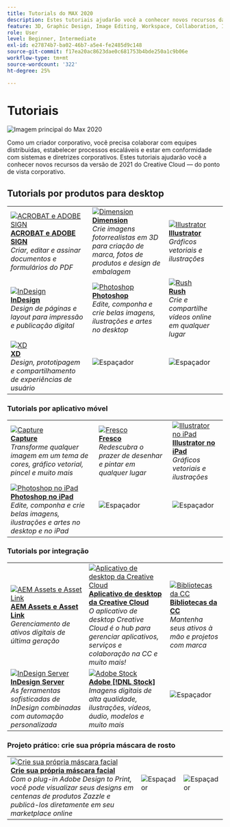 ```yaml
---
title: Tutorials do MAX 2020
description: Estes tutoriais ajudarão você a conhecer novos recursos da versão de 2021 do Creative Cloud — do ponto de vista corporativo
feature: 3D, Graphic Design, Image Editing, Workspace, Collaboration, Integrations, Workflow
role: User
level: Beginner, Intermediate
exl-id: e27874b7-ba02-46b7-a5e4-fe2485d9c148
source-git-commit: f17ea20ac8623dae0c681753b4bde250a1c9b06e
workflow-type: tm+mt
source-wordcount: '322'
ht-degree: 25%

---
```


# Tutoriais

![Imagem principal do Max 2020](../assets/MAX.jpg)

Como um criador corporativo, você precisa colaborar com equipes distribuídas, estabelecer processos escaláveis e estar em conformidade com sistemas e diretrizes corporativos. Estes tutoriais ajudarão você a conhecer novos recursos da versão de 2021 do Creative Cloud — do ponto de vista corporativo.

## Tutorials por produtos para desktop

<table style="table-layout:fixed">
<tr>
 <td>
    <a href="acrobat-sign.md">
      <img alt="ACROBAT e ADOBE SIGN" src="../assets/DC.jpg" />
    </a>
    <div>
    <a href="acrobat-sign.md"><strong>ACROBAT e ADOBE SIGN</strong></a>
    </div>
    <em>Criar, editar e assinar documentos e formulários do PDF</em>
    <br>
  </td>
  <td>
    <a href="dimension.md">
      <img alt="Dimension" src="../assets/Dimenio.jpg" />
    </a>
    <div>
    <a href="dimension.md"><strong>Dimension</strong></a>
    </div>
    <em>Crie imagens fotorrealistas em 3D para criação de marca, fotos de produtos e design de embalagem</em>
    <br>
  </td>
  <td>
    <a href="illustrator.md">
      <img alt="Illustrator" src="../assets/Illustrator.jpg" />
    </a>
    <div>
    <a href="illustrator.md"><strong>Illustrator</strong></a>
    </div>
    <em>Gráficos vetoriais e ilustrações</em>
    <br>
  </td>
</tr>
<tr>
 <td>
    <a href="indesign.md">
      <img alt="InDesign" src="../assets/InDesign.jpg" />
    </a>
    <div>
    <a href="indesign.md"><strong>InDesign</strong></a>
    </div>
    <em>Design de páginas e layout para impressão e publicação digital</em>
    <br>
  </td>
  <td>
    <a href="photoshop.md">
      <img alt="Photoshop" src="../assets/Photoshop.jpg" />
    </a>
    <div>
    <a href="photoshop.md"><strong>Photoshop</strong></a>
    </div>
    <em>Edite, componha e crie belas imagens, ilustrações e artes no desktop</em>
    <br>
  </td>
  <td>
    <a href="rush.md">
      <img alt="Rush" src="../assets/Rush.jpg" />
    </a>
    <div>
    <a href="rush.md"><strong>Rush</strong></a>
    </div>
    <em>Crie e compartilhe vídeos online em qualquer lugar</em>
    <br>
  </td>
</tr>
<tr>
 <td>
    <a href="xd.md">
      <img alt="XD" src="../assets/XD.jpg" />
    </a>
    <div>
    <a href="xd.md"><strong>XD</strong></a>
    </div>
    <em>Design, prototipagem e compartilhamento de experiências de usuário</em>
    <br>
  </td>
  <td>
    <img alt="Espaçador" src="../assets/WhiteBanner_Spacer.png" />
    <div>
    <br>
  </td>
  <td>
    <img alt="Espaçador" src="../assets/WhiteBanner_Spacer.png" />
    <div>
    <br>
  </td>
</tr>
</table>

### Tutorials por aplicativo móvel

<table style="table-layout:fixed">
<tr>
 <td>
    <a href="capture.md">
      <img alt="Capture" src="../assets/Capture.jpg" />
    </a>
    <div>
    <a href="capture.md"><strong>Capture</strong></a>
    </div>
    <em>Transforme qualquer imagem em um tema de cores, gráfico vetorial, pincel e muito mais</em>
    <br>
  </td>
  <td>
    <a href="fresco.md">
      <img alt="Fresco" src="../assets/Fresco.jpg" />
    </a>
    <div>
    <a href="fresco.md"><strong>Fresco</strong></a>
    </div>
    <em>Redescubra o prazer de desenhar e pintar em qualquer lugar</em>
    <br>
  </td>
  <td>
    <a href="illustratoripad.md">
      <img alt="Illustrator no iPad" src="../assets/AIoniPad.jpg" />
    </a>
    <div>
    <a href="illustratoripad.md"><strong>Illustrator no iPad</strong></a>
    </div>
    <em>Gráficos vetoriais e ilustrações</em>
    <br>
  </td>
</tr>
<tr>
 <td>
    <a href="photoshopipad.md">
      <img alt="Photoshop no iPad" src="../assets/PSoniPad.jpg" />
    </a>
    <div>
    <a href="photoshopipad.md"><strong>Photoshop no iPad</strong></a>
    </div>
    <em>Edite, componha e crie belas imagens, ilustrações e artes no desktop e no iPad</em>
    <br>
  </td>
  <td>
    <img alt="Espaçador" src="../assets/GrayBanner_Spacer.png" />
    <div>
    <br>
  </td>
  <td>
    <img alt="Espaçador" src="../assets/GrayBanner_Spacer.png" />
    <div>
    <br>
  </td>
</tr>
</table>

### Tutorials por integração

<table style="table-layout:fixed">
<tr>
 <td>
    <a href="aem.md">
      <img alt="AEM Assets e Asset Link" src="../assets/AEM.jpg" />
    </a>
    <div>
    <a href="aem.md"><strong>AEM Assets e Asset Link</strong></a>
    </div>
    <em>Gerenciamento de ativos digitais de última geração</em>
    <br>
  </td>
  <td>
    <a href="creativeclouddesktopapp.md">
      <img alt="Aplicativo de desktop da Creative Cloud" src="../assets/CCDA.jpg" />
    </a>
    <div>
    <a href="creativeclouddesktopapp.md"><strong>Aplicativo de desktop da Creative Cloud</strong></a>
    </div>
    <em>O aplicativo de desktop Creative Cloud é o hub para gerenciar aplicativos, serviços e colaboração na CC e muito mais!</em>
    <br>
  </td>
  <td>
    <a href="cclibraries.md">
      <img alt="Bibliotecas da CC" src="../assets/CCLibs.jpg" />
    </a>
    <div>
    <a href="cclibraries.md"><strong>Bibliotecas da CC</strong></a>
    </div>
    <em>Mantenha seus ativos à mão e projetos com marca</em>
    <br>
  </td>
</tr>
<tr>
<td>
    <a href="indesignserver.md">
      <img alt="InDesign Server" src="../assets/InDesignServer.jpg" />
    </a>
    <div>
    <a href="indesignserver.md"><strong>InDesign Server</strong></a>
    </div>
    <em>As ferramentas sofisticadas de InDesign combinadas com automação personalizada</em>
    <br>
  </td>
 <td>
    <a href="stock.md">
      <img alt="Adobe Stock" src="../assets/Stock.jpg" />
    </a>
    <div>
    <a href="stock.md"><strong>Adobe [!DNL Stock]</strong></a>
    </div>
    <em>Imagens digitais de alta qualidade, ilustrações, vídeos, áudio, modelos e muito mais</em>
    <br>
  </td>
  <td>
    <img alt="Espaçador" src="../assets/GrayBanner_Spacer.png" />
    <div>
    <br>
  </td>
</tr>
</table>

### Projeto prático: crie sua própria máscara de rosto

<table style="table-layout:fixed">
<tr>
 <td>
    <a href="handsonproject.md">
      <img alt="Crie sua própria máscara facial" src="../assets/faceMaskSplash.jpg" />
    </a>
    <div>
    <a href="handsonproject.md"><strong>Crie sua própria máscara facial</strong></a>
    </div>
    <em>Com o plug-in Adobe Design to Print, você pode visualizar seus designs em centenas de produtos Zazzle e publicá-los diretamente em seu marketplace online</em>
    <br>
  </td>
  <td>
    <img alt="Espaçador" src="../assets/Whitespacer.png" />
    <div>
    <br>
  </td>
  <td>
    <img alt="Espaçador" src="../assets/Whitespacer.png" />
    <div>
    <br>
  </td>
</tr>
</table>
